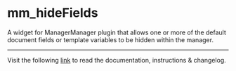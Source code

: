 # mm_hideFields

A widget for ManagerManager plugin that allows one or more of the default document fields or template variables to be hidden within the manager.
___
Visit the following [link](http://code.divandesign.biz/modx/mm_hidefields) to read the documentation, instructions & changelog.
